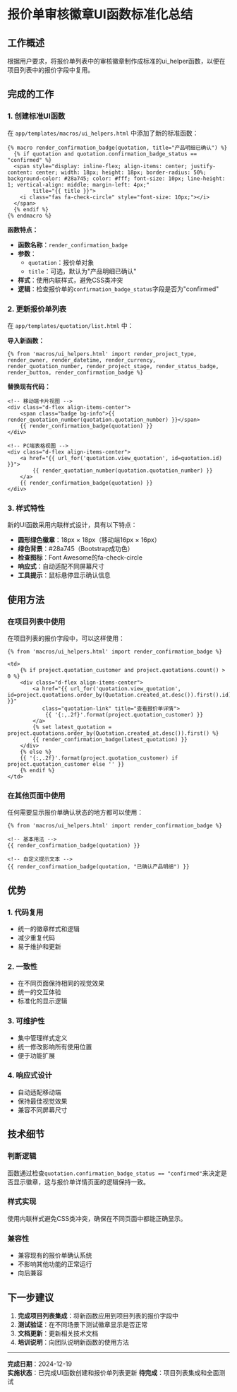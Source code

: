 # 报价单审核徽章UI函数标准化总结

## 工作概述

根据用户要求，将报价单列表中的审核徽章制作成标准的ui_helper函数，以便在项目列表中的报价字段中复用。

## 完成的工作

### 1. 创建标准UI函数

在 `app/templates/macros/ui_helpers.html` 中添加了新的标准函数：

```jinja2
{% macro render_confirmation_badge(quotation, title="产品明细已确认") %}
  {% if quotation and quotation.confirmation_badge_status == "confirmed" %}
  <span style="display: inline-flex; align-items: center; justify-content: center; width: 18px; height: 18px; border-radius: 50%; background-color: #28a745; color: #fff; font-size: 10px; line-height: 1; vertical-align: middle; margin-left: 4px;" 
        title="{{ title }}">
    <i class="fas fa-check-circle" style="font-size: 10px;"></i>
  </span>
  {% endif %}
{% endmacro %}
```

**函数特点：**
- **函数名称**：`render_confirmation_badge`
- **参数**：
  - `quotation`：报价单对象
  - `title`：可选，默认为"产品明细已确认"
- **样式**：使用内联样式，避免CSS类冲突
- **逻辑**：检查报价单的`confirmation_badge_status`字段是否为"confirmed"

### 2. 更新报价单列表

在 `app/templates/quotation/list.html` 中：

**导入新函数：**
```jinja2
{% from 'macros/ui_helpers.html' import render_project_type, render_owner, render_datetime, render_currency, render_quotation_number, render_project_stage, render_status_badge, render_button, render_confirmation_badge %}
```

**替换现有代码：**
```jinja2
<!-- 移动端卡片视图 -->
<div class="d-flex align-items-center">
    <span class="badge bg-info">{{ render_quotation_number(quotation.quotation_number) }}</span>
    {{ render_confirmation_badge(quotation) }}
</div>

<!-- PC端表格视图 -->
<div class="d-flex align-items-center">
    <a href="{{ url_for('quotation.view_quotation', id=quotation.id) }}">
        {{ render_quotation_number(quotation.quotation_number) }}
    </a>
    {{ render_confirmation_badge(quotation) }}
</div>
```

### 3. 样式特性

新的UI函数采用内联样式设计，具有以下特点：

- **圆形绿色徽章**：18px × 18px（移动端16px × 16px）
- **绿色背景**：#28a745（Bootstrap成功色）
- **检查图标**：Font Awesome的fa-check-circle
- **响应式**：自动适配不同屏幕尺寸
- **工具提示**：鼠标悬停显示确认信息

## 使用方法

### 在项目列表中使用

在项目列表的报价字段中，可以这样使用：

```jinja2
{% from 'macros/ui_helpers.html' import render_confirmation_badge %}

<td>
    {% if project.quotation_customer and project.quotations.count() > 0 %}
    <div class="d-flex align-items-center">
        <a href="{{ url_for('quotation.view_quotation', id=project.quotations.order_by(Quotation.created_at.desc()).first().id) }}"
           class="quotation-link" title="查看报价单详情">
            {{ '{:,.2f}'.format(project.quotation_customer) }}
        </a>
        {% set latest_quotation = project.quotations.order_by(Quotation.created_at.desc()).first() %}
        {{ render_confirmation_badge(latest_quotation) }}
    </div>
    {% else %}
    {{ '{:,.2f}'.format(project.quotation_customer) if project.quotation_customer else '' }}
    {% endif %}
</td>
```

### 在其他页面中使用

任何需要显示报价单确认状态的地方都可以使用：

```jinja2
{% from 'macros/ui_helpers.html' import render_confirmation_badge %}

<!-- 基本用法 -->
{{ render_confirmation_badge(quotation) }}

<!-- 自定义提示文本 -->
{{ render_confirmation_badge(quotation, "已确认产品明细") }}
```

## 优势

### 1. 代码复用
- 统一的徽章样式和逻辑
- 减少重复代码
- 易于维护和更新

### 2. 一致性
- 在不同页面保持相同的视觉效果
- 统一的交互体验
- 标准化的显示逻辑

### 3. 可维护性
- 集中管理样式定义
- 统一修改影响所有使用位置
- 便于功能扩展

### 4. 响应式设计
- 自动适配移动端
- 保持最佳视觉效果
- 兼容不同屏幕尺寸

## 技术细节

### 判断逻辑
函数通过检查`quotation.confirmation_badge_status == "confirmed"`来决定是否显示徽章，这与报价单详情页面的逻辑保持一致。

### 样式实现
使用内联样式避免CSS类冲突，确保在不同页面中都能正确显示。

### 兼容性
- 兼容现有的报价单确认系统
- 不影响其他功能的正常运行
- 向后兼容

## 下一步建议

1. **完成项目列表集成**：将新函数应用到项目列表的报价字段中
2. **测试验证**：在不同场景下测试徽章显示是否正常
3. **文档更新**：更新相关技术文档
4. **培训说明**：向团队说明新函数的使用方法

---

**完成日期**：2024-12-19  
**实施状态**：已完成UI函数创建和报价单列表更新
**待完成**：项目列表集成和全面测试 